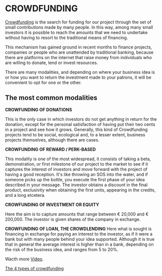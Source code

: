 # **CROWDFUNDING**

[Crowdfunding](https://www.youtube.com/watch?v=8b5-iEnW70k) is the search for funding for our project through the set of small contributions made by many people. In this way, among many small investors it is possible to reach the amounts that we need to undertake without having to resort to the traditional means of financing.

This mechanism has gained ground in recent months to finance projects, companies or people who are unattended by traditional banking, because there are platforms on the internet that raise money from individuals who are willing to donate, lend or invest resources.

There are many modalities, and depending on where your business idea is or how you want to return the investment made to your patrons, it will be convenient to opt for one or the other.

## **The most common modalities**

**CROWFUNDING OF DONATIONS** 

This is the only case in which investors do not get anything in return for the donation, except for the personal satisfaction of having put their two cents in a project and see how it grows. Generally, this kind of Crowdfunding projects tend to be social, ecological and, to a lesser extent, business projects themselves, although there are cases.

**CROWFUNDING OF REWARD / PERK-BASED** 

This modality is one of the most widespread, it consists of taking a beta, demonstration, or first milestone of our project to the market to see if it captures the interest of investors and move forward with the project of having a good reception. It's like throwing an SOS into the water, and if someone picks up the bottle, you execute the first phase of your idea described in your message. The investor obtains a discount in the final product, exclusivity when obtaining the first units, appearing in the credits, and a long etcetera.

**CROWFUNDING OF INVESTMENT OR EQUITY** 

Here the aim is to capture amounts that range between € 20,000 and € 200,000. The investor is given shares of the company in exchange.

**CROWFUNDING OF LOAN, THE CROWDLENDING** 
Here what is sought is financing in exchange for paying an interest to the investor, as if it were a bank but with many people behind your idea supported. Although it is true that in general the average interest is higher than in a bank, depending on the risk of the business idea, and ranges from 5 to 20%.

Wacth more [Video](https://www.youtube.com/).


[The 4 types of crowdfunding](https://youtu.be/Vqvomrib6x0)

